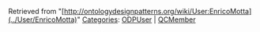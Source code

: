 Retrieved from "[http://ontologydesignpatterns.org/wiki/User:EnricoMotta](../User/EnricoMotta)"
 [Categories](http://ontologydesignpatterns.org/wiki/Special:Categories "Special:Categories"): [ODPUser](../Category/ODPUser "Category:ODPUser") | [QCMember](../Category/QCMember "Category:QCMember")